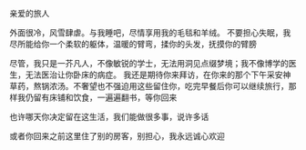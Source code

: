 亲爱的旅人

外面很冷，风雪肆虐。与我睡吧，尽情享用我的毛毯和羊绒。
不要担心失眠，我尽所能给你一个柔软的躯体，温暖的臂弯，揉你的头发，抚摸你的臂膀

尽管，我只是一芥凡人，不像敏锐的学士，无法用洞见点缀梦境；我不像博学的医生，无法医治让你卧床的病症。
我还是期待你来拜访，在你来的那个下午采安神草药，熬锅浓汤。不奢望也不强迫用这些留住你，吃完早餐后你可以继续旅行，那样我仍留有床铺和饮食，一遍遍翻书，等你回来

也许哪天你决定留在这生活，我们能做很多事，说许多话

或者你回来之前这里住了别的房客，别担心，我永远诚心欢迎
